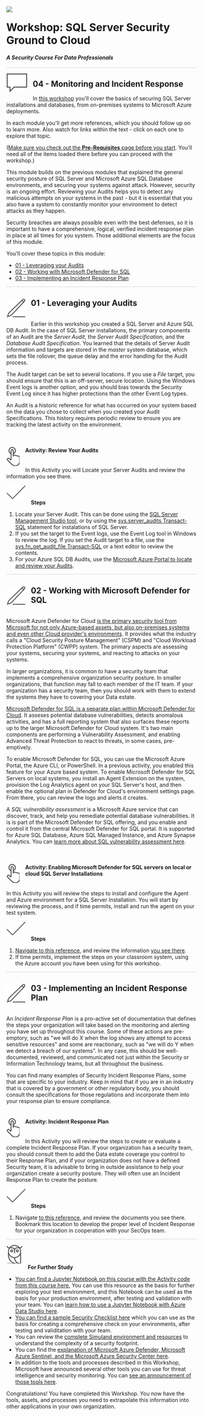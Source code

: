 <img style="float: left; margin: 0px 15px 15px 0px;" src="https://raw.githubusercontent.com/microsoft/sqlworkshops/master/graphics/Lock-2.png">

# Workshop: SQL Server Security Ground to Cloud

#### <i>A Security Course For Data Professionals</i>

<p style="border-bottom: 1px solid lightgrey;"></p>

<img style="float: left; margin: 0px 15px 15px 0px;" src="../graphics/textbubble.png"> <h2>04 - Monitoring and Incident Response</h2>

In <a href="https://github.com/David-Seis/SecureYourAzureData" target="_blank">this workshop</a> you'll cover the basics of securing SQL Server installations and databases, from on-premises systems to Microsoft Azure deployments.

In each module you'll get more references, which you should follow up on to learn more. Also watch for links within the text - click on each one to explore that topic.

(<a href="https://github.com/David-Seis/SecureYourAzureData/blob/main/SQLSecurity/00%20-%20Pre-Requisites.md" target="_blank">Make sure you check out the <b>Pre-Requisites</b> page before you start</a>. You'll need all of the items loaded there before you can proceed with the workshop.)

This module builds on the previous modules that explained the general security posture of SQL Server and Microsoft Azure SQL Database environments, and securing your systems against attack. However, security is an ongoing effort. Reviewing your Audits helps you to detect any malicious attempts on your systems in the past - but it is essential that you also have a system to constantly monitor your environment to detect attacks as they happen. 

Security  breaches are always possible even with the best defenses, so it is important to have a comprehensive, logical, verified incident response plan in place at all times for you system. Those additional elements are the focus of this module. 

You'll cover these topics in this module:
<ul>
  <li><a href="#01" target="_blank">01 - Leveraging your Audits</li></a>
  <li><a href="#02" target="_blank">02 - Working with Microsoft Defender for SQL</li></a>
  <li><a href="#03" target="_blank">03 - Implementing an Incident Response Plan</li></a>
</ul>

<p style="border-bottom: 1px solid lightgrey;"></p>

[//]: <> (================================= ========= =========================================================)
[//]: <> (================================= ========= =========================================================)
[//]: <> (================================= Section 1 =========================================================)
[//]: <> (================================= ========= =========================================================)
[//]: <> (================================= ========= =========================================================)

<h2 id="01"><img style="float: left; margin: 0px 15px 15px 0px;" src="../graphics/pencil2.png">01 - Leveraging your Audits</h2>
<br>
Earlier in this workshop you created a SQL Server and Azure SQL DB Audit. In the case of SQL Server installations, the primary components of an Audit are the <i>Server Audit</i>, the <i>Server Audit Specification</i>, and the <i>Database Audit Specification</i>. You learned that the details of Server Audit information and targets are stored in the <i>master</i> system database, which sets the file rollover, the queue delay and the error handling for the Audit process.

The Audit target can be set to several locations. If you use a <i>File</i> target, you should ensure that this is an off-server, secure location. Using the Windows Event logs is another option, and you should bias towards the Security Event Log since it has higher protections than the other Event Log types.

An Audit is a historic reference for what has occurred on your system based on the data you chose to collect when you created your Audit Specifications. This history requires periodic review to ensure you are tracking the latest activity on the environment.

<br>
<h4><img style="float: left; margin: 0px 15px 15px 0px;" src="../graphics/point1.png"><b>Activity: Review Your Audits</b></h4>
<br>
In this Activity you will Locate your Server Audits and review the information you see there. 

<p><img style="margin: 0px 15px 15px 0px;" src="../graphics/checkmark.png"><b>Steps</b></p>
<ol type="1">
  <li> Locate your Server Audit. This can be done using the <a href="https://docs.microsoft.com/en-us/sql/relational-databases/security/auditing/view-a-sql-server-audit-log?view=sql-server-ver16#SSMSProcedure" target="_blank">SQL Server Management Studio tool</a>, or by using the <a href="https://docs.microsoft.com/en-us/sql/relational-databases/system-catalog-views/sys-server-audits-transact-sql?view=sql-server-ver16" target="_blank">sys.server_audits Transact-SQL</a> statement for instalations of SQL Server. 
  <li>If you set the target to the Event logs, use the Event Log tool in Windows to review the log. If you set the Audit target to a file, use the <a href="https://docs.microsoft.com/en-us/sql/relational-databases/system-functions/sys-fn-get-audit-file-transact-sql?view=sql-server-ver16" target="_blank">sys.fn_get_audit_file Transact-SQL</a> or a text editor to review the contents.</li>
  <li> For your Azure SQL DB Audits, use the <a href="https://docs.microsoft.com/en-us/azure/azure-sql/database/auditing-overview?view=azuresql#subheading-3" target="_blank">Microsoft Azure Portal to locate and review your Audits</a>.</li>
</ol>

<p style="border-bottom: 1px solid lightgrey;"></p>

[//]: <> (================================= ========= =========================================================)
[//]: <> (================================= ========= =========================================================)
[//]: <> (================================= Section 2 =========================================================)
[//]: <> (================================= ========= =========================================================)
[//]: <> (================================= ========= =========================================================)

<h2 id="02"><img style="float: left; margin: 0px 15px 15px 0px;" src="../graphics/pencil2.png">02 - Working with Microsoft Defender for SQL</h2>
<br>
Microsoft Azure Defender for Cloud <a href="https://docs.microsoft.com/en-us/azure/defender-for-cloud/defender-for-cloud-introduction" target="_blank">is the primary security tool from Microsoft for not only Azure-based assets, but also on-premises systems and even other Cloud provider's environments</a>.  It provides what the industry calls a "Cloud Security Posture Management" (CSPM) and "Cloud Workload Protection Platform" (CWPP) system. The primary aspects are assessing your systems, securing your systems, and reacting to attacks on your systems.

In larger organizations, it is common to have a security team that implements a comprehensive organization security posture. In smaller organizations, that function may fall to each member of the IT team. If your organization has a security team, then you should work with them to extend the systems they have to covering your Data estate.

<a href="https://docs.microsoft.com/en-us/azure/azure-sql/database/azure-defender-for-sql?view=azuresql" target="_blank">Microsoft Defender for SQL is a separate plan within Microsoft Defender for Cloud</a>. It asseses potential database vulnerabilities, detects anomalous activities, and has a full reporting system that also surfaces these reports up to the larger Microsoft Defender for Cloud system. It's two main components are performing a Vulnerability Assessment, and enabling Advanced Threat Protection to react to threats, in some cases, pre-emptively.

To enable Microsoft Defender for SQL, you can use the Microsoft Azure Portal, the Azure CLI, or PowerShell. In a previous activity, you enabled this feature for your Azure based system. To enable Microsoft Defender for SQL Servers on local systems, you install an Agent Extension on the system, provision the Log Analytics agent on your SQL Server's host, and then enable the optional plan in Defender for Cloud's environment settings page. From there, you can review the logs and alerts it creates. 

A <i>SQL vulnerability assessment</i> is a Microsoft Azure service that can discover, track, and help you remediate potential database vulnerabilities. It is is part of the Microsoft Defender for SQL offering, and you enable and control it from the central Microsoft Defender for SQL portal. It is supported for Azure SQL Database, Azure SQL Managed Instance, and Azure Synapse Analytics. You can <a href="https://docs.microsoft.com/en-us/azure/azure-sql/database/sql-vulnerability-assessment?view=azuresql&tabs=azure-powershell" target="_blank">learn more about SQL vulnerability assessment here</a>.

<br>
<h4><img style="float: left; margin: 0px 15px 15px 0px;" src="../graphics/point1.png"><b>Activity: Enabling Microsoft Defender for SQL servers on local or cloud SQL Server Installations</b></h4>
<br>
In this Activity you will review the steps to install and configure the Agent and Azure environment for a SQL Server Installation. You will start by reviewing the process, and if time permits, install and run the agent on your test system.

<p><img style="margin: 0px 15px 15px 0px;" src="../graphics/checkmark.png"><b>Steps</b></p>
<ol type="1">
  <li> <a href="https://docs.microsoft.com/en-us/azure/defender-for-cloud/defender-for-sql-usage#set-up-advanced-data-security-for-sql-machines" target="_blank">Navigate to this reference</a>, and review the information <a href="https://www.youtube.com/watch?v=V7RdB6RSVpc" target="_blank">you see there</a>.</li>
  <li> If time permits, implement the steps on your classroom system, using the Azure account you have been using for this workshop.</li>
</ol>

<p style="border-bottom: 1px solid lightgrey;"></p>

[//]: <> (================================= ========= =========================================================)
[//]: <> (================================= ========= =========================================================)
[//]: <> (================================= Section 3 =========================================================)
[//]: <> (================================= ========= =========================================================)
[//]: <> (================================= ========= =========================================================)

<h2 id="03"><img style="float: left; margin: 0px 15px 15px 0px;" src="../graphics/pencil2.png">03 - Implementing an Incident Response Plan</h2>
<br>
An <i>Incident Response Plan</i> is a pro-active set of documentation that defines the steps your organization will take based on the monitoring and alerting you have set up throughout this course. Some of these actions are pre-emptory, such as "we will do X when the log shows any attempt to access sensitive resources" and some are reactionary, such as "we will do Y when we detect a breach of our systems". In any case, this should be well-documented, reviewed, and communicated not just within the Security or Information Technology teams,  but all throughout the business.

You can find many examples of Security Incident Response Plans, some that are specific to your industry. Keep in mind that if you are in an industry that is covered by a government or other regulatory body, you should consult the specifications for those regulations and incorporate them into your response plan to ensure compliance.  
<br>
<h4><img style="float: left; margin: 0px 15px 15px 0px;" src="../graphics/point1.png"><b>Activity: Incident Response Plan</b></h4>
<br>
In this Activity you will review the steps to create or evaluate a complete Incident Response Plan. If your organization has a security team, you should consult them to add the Data estate coverage you control to their Response Plan, and if your organization does not have a defined Security team, it is advisable to bring in outside assistance to help your organization create a security posture. They will often use an Incident Response Plan to create the posture.

<p><img style="margin: 0px 15px 15px 0px;" src="../graphics/checkmark.png"><b>Steps</b></p>
<ol type="1">
  <li> Navigate <a href = "https://docs.microsoft.com/en-us/security/compass/incident-response-overview" target="_blank">to this reference</a>, and review the documents you see there. Bookmark this location to develop the proper level of Incident Response for your organization in cooperation with your SecOps team. 
</ol>

<p style="border-bottom: 1px solid lightgrey;"></p>

[//]: <> (================================= ========= =========================================================)
[//]: <> (================================= ========= =========================================================)
[//]: <> (================================= Closing   =========================================================)
[//]: <> (================================= ========= =========================================================)
[//]: <> (================================= ========= =========================================================)

<p><img style="margin: 0px 15px 15px 0px;" src="../graphics/owl.png"><b>For Further Study</b></p>
<ul>
    <li><a href="https://github.com/David-Seis/SecureYourAzureData/blob/main/SQLSecurity/Security%20Audit%20Notebook.ipynb" target="_blank">You can find a Jupyter Notebook on this course with the Activity code from this course here.</a> You can use this resource as the basis for further exploring your test environment, and this Notebook can be used as the basis for your production environment, after testing and validation with your team. You can <a href="https://docs.microsoft.com/en-us/sql/azure-data-studio/notebooks/notebooks-guidance?view=sql-server-ver16" target="_blank">learn how to use a Jupyter Notebook with Azure Data Studio here</a>.</li>
    <li><a href="https://github.com/David-Seis/SecureYourAzureData/blob/main/SQLSecurity/Security%20Checklist%20Template.md" target="_blank">You can find a sample Security Checklist here</a> which you can use as the basis for creating a comprehensive check on your environments, after testing and validitation with your team.</li>
    <li>You can review the <a href="https://www.microsoft.com/security/blog/2021/05/20/simuland-understand-adversary-tradecraft-and-improve-detection-strategies/" target="_blank">complete Simuland environment and resources</a> to understand the complexity of a security footprint.</li>
    <li>You can find the <a href="https://techcommunity.microsoft.com/t5/itops-talk-blog/what-s-the-difference-between-azure-security-center-azure/ba-p/2155188" target="_blank">explanation of Microsoft Azure Defender, Microsoft Azure Sentinel, and the Microsoft Azure Security Center here</a>.</li>
    <li>In addition to the tools and processes described in this Workshop, Microsoft have announced several other tools you can use for threat intelligence and security monitoring. You can <a href="https://www.microsoft.com/security/blog/2022/08/02/microsoft-announces-new-solutions-for-threat-intelligence-and-attack-surface-management/" target="_blank">see an announcement of those tools here</a>.</li>
</ul>

Congratulations! You have completed this Workshop. You now have the tools, assets, and processes you need to extrapolate this information into other applications in your own organization.
